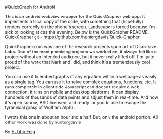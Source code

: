 #QuickGraph for Android

This is an android webview wrapper for the QuickGrapher web app. It implements a local copy of the code, with something that (hopefully) renders correctly on the phone's screen. Landscape is forced because I'm sick of looking at css this evening. Below is the QuickGrapher README. GuickGrapher git - https://github.com/huntergdavis/Quick-Grapher

QuickGrapher.com was one of the research projects spun out of Discursive Labs.   One of the most promising projects we worked on, it always felt like a project without an intended audience, but it never really lifted off.  I'm quite proud of the work that Mark and I did, and think it's a tremendously cool project.  

You can use it to embed graphs of any equation within a webpage as easily as a single tag.  You can use it to solve complex equations, functions, etc.  It runs completely in client side Javascript and doesn't require a web connection. it runs on mobile and desktop platforms.  It can display hundreds of thousands of data points and adjust them in real-time.  And now it's open source, BSD licensed, and ready for you to use to escape the tyrannical grasp of Wolfram Alpha.

I wrote this one in about an hour and a half. But, only the android portion. All other work was done by huntergdavis

By <a href="https://plus.google.com/u/0/110693175237378228684?rel=author">E John Feig</a>
